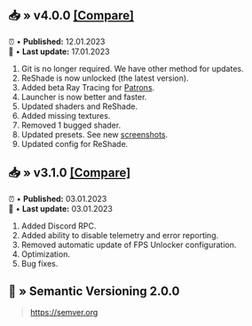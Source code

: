 ## 📥 » v4.0.0 [[Compare]](https://github.com/sefinek24/Genshin-Impact-ReShade/compare/v3.1.0...v4.0.0)
⏰ • **Published:** 12.01.2023  
🎊 • **Last update:** 17.01.2023
1. Git is no longer required. We have other method for updates.
2. ReShade is now unlocked (the latest version).
3. Added beta Ray Tracing for [Patrons](https://www.patreon.com/sefinek).
4. Launcher is now better and faster.
5. Updated shaders and ReShade.
6. Added missing textures.
7. Removed 1 bugged shader.
8. Updated presets. See new [screenshots](https://sefinek.net/genshin-impact-reshade/gallery/v4.0.0).
9. Updated config for ReShade.

## 📥 » v3.1.0 [[Compare]](https://github.com/sefinek24/Genshin-Impact-ReShade/compare/v3.0.1...v3.1.0)
⏰ • **Published:** 03.01.2023  
🎊 • **Last update:** 03.01.2023
1. Added Discord RPC.
2. Added ability to disable telemetry and error reporting.
3. Removed automatic update of FPS Unlocker configuration.
4. Optimization.
5. Bug fixes.

## 📝 » Semantic Versioning 2.0.0
> https://semver.org